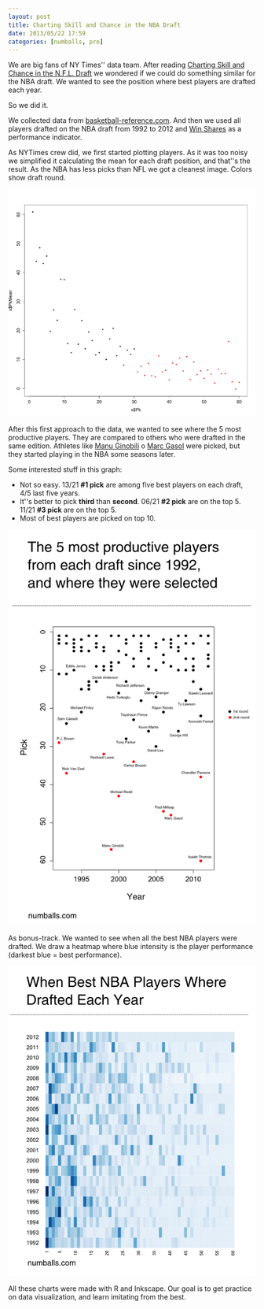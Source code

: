 ```yaml
---
layout: post
title: Charting Skill and Chance in the NBA Draft
date: 2013/05/22 17:59 
categories: [numballs, pro]
---
```

We are big fans of NY Times'' data team. After reading [Charting Skill and Chance in the N.F.L. Draft](http://chartsnthings.tumblr.com/post/49236510636/charting-skill-and-chance-in-the-n-f-l-draft) we wondered if we could do something similar for the NBA draft. We wanted to see the position where best players are drafted each year.

So we did it. 
 
We collected data from [basketball-reference.com](http://www.basketball-reference.com/play-index/draft_finder.cgi?request=1&year_min=1992&year_max=2012&round_min=&round_max=&pick_overall_min=&pick_overall_max=&franch_id=&college_id=0&is_active=&is_hof=&c1stat=&c1comp=gt&c1val=&c2stat=&c2comp=gt&c2val=&c3stat=&c3comp=gt&c3val=&c4stat=&c4comp=gt&c4val=&order_by=ws&order_by_asc=&offset=1000#stats::none ). And then we used all players drafted on the NBA draft from 1992 to 2012 and [Win Shares](http://www.basketball-reference.com/about/ws.html) as a performance indicator.

As NYTimes crew did, we first started plotting players. As it was too noisy we simplified it calculating the mean for each draft position, and that''s the result. As the NBA has less picks than NFL we got a cleanest image. Colors show draft round.

![% Mean for every position](/img/201305_nbadfrat_meanpick.png)

After this first approach to the data, we wanted to see where the 5 most productive players. They are compared to others who were drafted in the same edition. Athletes like [Manu Ginobili](http://numballs.com/athlete/manu-ginobili) o [Marc Gasol](http://numballs.com/athlete/marc-gasol) were picked, but they started playing in the NBA some seasons later. 

Some interested stuff in this graph:

- Not so easy. 13/21 **#1 pick** are among five best players on each draft, 4/5 last five years.  
- It''s better to pick **third** than **second**. 06/21 **#2 pick** are on the top 5. 11/21 **#3 pick** are on the top 5.  
- Most of best players are picked on top 10.  

![% The 5 most productive players from each draft since 1992, and where they were selected](/img/201305_nbadraft_plot.png)

As bonus-track. We wanted to see when all the best NBA players were drafted. We draw a heatmap where blue intensity is the player performance (darkest blue = best performance). 

![% When the best NBA players were drafted](/img/201305_nbadraft_heatmap.png)

All these charts were made with R and Inkscape. Our goal is to get practice on data visualization, and learn imitating from the best.
